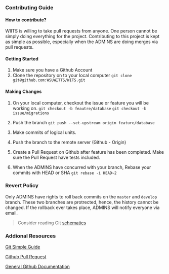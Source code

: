 ### Contributing Guide


#### How to contribute?

WIITS is willing to take pull requests from anyone. One person cannot be simply doing everything for the project. Contributing to this project is kept as simple as possible, especially when the ADMINS are doing merges via pull requests.

#### Getting Started

1. Make sure you have a Github Account
2. Clone the repository on to your local computer
        `git clone git@github.com:WSUWITTS/WITS.git`


#### Making Changes

1. On your local computer, checkout the issue or feature you will be working on.
    `git checkout -b feautre/database`
    `git checkout -b issue/migrations`

2. Push the branch `git push --set-upstream origin feature/database`
3. Make commits of logical units.
4. Push the branch to the remote server (Github - Origin)

5. Create a Pull Request on Github after feature has been completed.
   Make sure the Pull Request have tests included.

6. When the ADMINS have concurred with your branch,
    Rebase your commits with HEAD or SHA
    ``git rebase -i HEAD~2``


### Revert Policy

Only ADMINS have rights to roll back commits on the `master` and `develop` branch. These two branches are protrected, hence, the history cannot be changed. If the rollback ever takes place, ADMINS will notify everyone via email.

> Consider reading Git [schematics](https://github.com/WSUWITTS/WITS/blob/3b11435f5f8d7278eca0b9df11c000d107ff3db4/SCHEMATIC.md)

### Addional Resources

[Git Simple Guide](http://rogerdudler.github.io/git-guide/)

[Github Pull Request](https://help.github.com/articles/creating-a-pull-request/)

[General Github Documentation](https://help.github.com)
